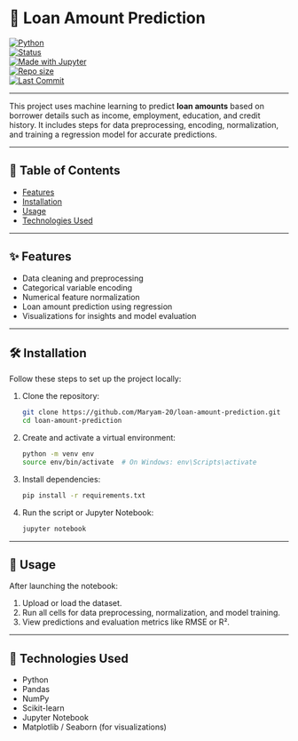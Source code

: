 
# 🏦 Loan Amount Prediction

[![Python](https://img.shields.io/badge/Python-3.8%2B-blue?logo=python)](https://www.python.org/)    
[![Status](https://img.shields.io/badge/Status-Active-brightgreen)]()  
[![Made with Jupyter](https://img.shields.io/badge/Made%20with-Jupyter-orange)](https://jupyter.org/)  
[![Repo size](https://img.shields.io/github/repo-size/Maryam-20/loan-eligibility-prediction)]()  
[![Last Commit](https://img.shields.io/github/last-commit/Maryam-20/loan-eligibility-prediction)]()

---

This project uses machine learning to predict **loan amounts** based on borrower details such as income, employment, education, and credit history. It includes steps for data preprocessing, encoding, normalization, and training a regression model for accurate predictions.

---

## 📑 Table of Contents

- [Features](#features)  
- [Installation](#installation)  
- [Usage](#usage)  
- [Technologies Used](#technologies-used)  

---

## ✨ Features

- Data cleaning and preprocessing  
- Categorical variable encoding  
- Numerical feature normalization  
- Loan amount prediction using regression  
- Visualizations for insights and model evaluation  

---

## 🛠️ Installation

Follow these steps to set up the project locally:

1. Clone the repository:
   ```bash
   git clone https://github.com/Maryam-20/loan-amount-prediction.git
   cd loan-amount-prediction
   ```

2. Create and activate a virtual environment:
   ```bash
   python -m venv env
   source env/bin/activate  # On Windows: env\Scripts\activate
   ```

3. Install dependencies:
   ```bash
   pip install -r requirements.txt
   ```

4. Run the script or Jupyter Notebook:
   ```bash
   jupyter notebook
   ```

---

## 🚀 Usage

After launching the notebook:

1. Upload or load the dataset.
2. Run all cells for data preprocessing, normalization, and model training.
3. View predictions and evaluation metrics like RMSE or R².

---

## 🧰 Technologies Used

- Python  
- Pandas  
- NumPy  
- Scikit-learn  
- Jupyter Notebook  
- Matplotlib / Seaborn (for visualizations)
